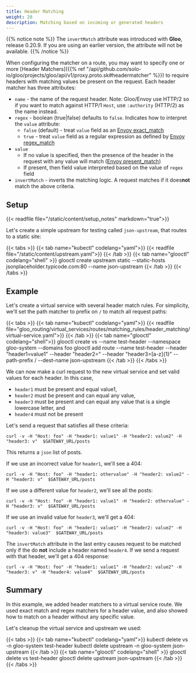 ```yaml
---
title: Header Matching
weight: 20
description: Matching based on incoming or generated headers
---
```


{{% notice note %}}
The `invertMatch` attribute was introduced with **Gloo**, release 0.20.9. If you are using an earlier version, the 
attribute will not be available.
{{% /notice %}}

When configuring the matcher on a route, you may want to specify one or more 
[Header Matchers]({{% ref "/api/github.com/solo-io/gloo/projects/gloo/api/v1/proxy.proto.sk#headermatcher" %}}) to require headers 
with matching values be present on the request. Each header matcher has three attributes:

* `name` - the name of the request header. Note: Gloo/Envoy use HTTP/2 so if you want to match against HTTP/1 `Host`,
use `:authority` (HTTP/2) as the name instead.
* `regex` - boolean (true|false) defaults to `false`. Indicates how to interpret the `value` attribute:
  * `false` (default) - treat `value` field as an [Envoy exact_match](https://www.envoyproxy.io/docs/envoy/latest/api-v2/api/v2/route/route.proto#envoy-api-field-route-headermatcher-exact-match)
  * `true` - treat `value` field as a regular expression as defined by [Envoy regex_match](https://www.envoyproxy.io/docs/envoy/latest/api-v2/api/v2/route/route.proto#envoy-api-field-route-headermatcher-regex-match)
* `value`
  * If no value is specified, then the presence of the header in the request with any value will match
([Envoy present_match](https://www.envoyproxy.io/docs/envoy/latest/api-v2/api/v2/route/route.proto#envoy-api-field-route-headermatcher-present-match))
  * If present, then field value interpreted based on the value of `regex` field
* `invertMatch` - inverts the matching logic. A request matches if it does**not** match the above criteria.

## Setup

{{< readfile file="/static/content/setup_notes" markdown="true">}}

Let's create a simple upstream for testing called `json-upstream`, that routes to a static site:

{{< tabs >}}
{{< tab name="kubectl" codelang="yaml">}}
{{< readfile file="/static/content/upstream.yaml">}}
{{< /tab >}}
{{< tab name="glooctl" codelang="shell" >}}
glooctl create upstream static --static-hosts jsonplaceholder.typicode.com:80 --name json-upstream
{{< /tab >}}
{{< /tabs >}}

## Example

Let's create a virtual service with several header match rules. For simplicity, we'll set the path matcher to prefix on `/` to match all request paths: 

{{< tabs >}}
{{< tab name="kubectl" codelang="yaml">}}
{{< readfile file="gloo_routing/virtual_services/routes/matching_rules/header_matching/virtual-service.yaml">}}
{{< /tab >}}
{{< tab name="glooctl" codelang="shell">}}
glooctl create vs --name test-header --namespace gloo-system --domains foo 
glooctl add route --name test-header --header "header1=value1" --header "header2=" --header "header3=[a-z]{1}" --path-prefix / --dest-name json-upstream
{{< /tab >}}
{{< /tabs >}}

We can now make a curl request to the new virtual service and set valid values for each header. In this case, 

- `header1` must be present and equal value1, 
- `header2` must be present and can equal any value, 
- `header3` must be present and can equal any value that is a single lowercase letter, and
- `header4` must not be present

Let's send a request that satisfies all these criteria:

```shell
curl -v -H "Host: foo" -H "header1: value1" -H "header2: value2" -H "header3: v"  $GATEWAY_URL/posts
```

This returns a `json` list of posts. 

If we use an incorrect value for `header1`, we'll see a 404:

```shell
curl -v -H "Host: foo" -H "header1: othervalue" -H "header2: value2" -H "header3: v"  $GATEWAY_URL/posts
```

If we use a different value for `header2`, we'll see all the posts:
```shell
curl -v -H "Host: foo" -H "header1: value1" -H "header2: othervalue" -H "header3: v"  $GATEWAY_URL/posts
```

If we use an invalid value for `header3`, we'll get a 404: 
```shell
curl -v -H "Host: foo" -H "header1: value1" -H "header2: value2" -H "header3: value3"  $GATEWAY_URL/posts
```

The `invertMatch` attribute in the last entry causes request to be matched only if the do **not** include a header named 
`header4`. If we send a request with that header, we'll get a 404 response:
```shell
curl -v -H "Host: foo" -H "header1: value1" -H "header2: value2" -H "header3: v" -H "header4: value4"  $GATEWAY_URL/posts
```

## Summary

In this example, we added header matchers to a virtual service route. We used exact match and regex matchers for a header value, and 
also showed how to match on a header without any specific value. 

Let's cleanup the virtual service and upstream we used:

{{< tabs >}}
{{< tab name="kubectl" codelang="yaml">}}
kubectl delete vs -n gloo-system test-header
kubectl delete upstream -n gloo-system json-upstream
{{< /tab >}}
{{< tab name="glooctl" codelang="shell" >}}
glooctl delete vs test-header
glooctl delete upstream json-upstream
{{< /tab >}}
{{< /tabs >}}

<br /> 
<br />

